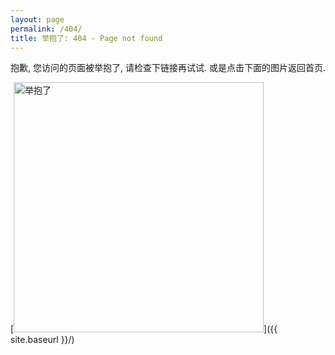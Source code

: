 ```yaml
---
layout: page
permalink: /404/
title: 举抱了: 404 - Page not found
---
```


抱歉, 您访问的页面被举抱了, 请检查下链接再试试. 或是点击下面的图片返回首页.

[<img src="https://i.ibb.co/mFrxYpH/2019-10-02-Fa-mom-02.jpg" alt="举抱了" border="0" style="width:400px;margin-left:auto;margin-right:auto;">]({{ site.baseurl }}/)
